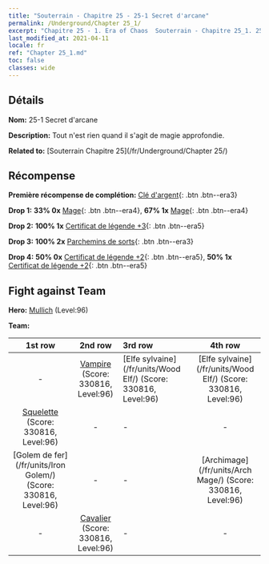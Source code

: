 ```yaml
---
title: "Souterrain - Chapitre 25 - 25-1 Secret d'arcane"
permalink: /Underground/Chapter 25_1/
excerpt: "Chapitre 25 - 1. Era of Chaos  Souterrain - Chapitre 25_1. 25-1 Secret d'arcane"
last_modified_at: 2021-04-11
locale: fr
ref: "Chapter 25_1.md"
toc: false
classes: wide
---
```


## Détails

 **Nom:** 25-1 Secret d'arcane

 **Description:** Tout n'est rien quand il s'agit de magie approfondie.

 **Related to:** [Souterrain Chapitre 25](/fr/Underground/Chapter 25/)

## Récompense

 **Première récompense de complétion:** [Clé d'argent](/fr/Items/con_693/){: .btn .btn--era3}

 **Drop 1:** **33% 0x** [Mage](/fr/Items/unt_238/){: .btn .btn--era4}, **67% 1x** [Mage](/fr/Items/unt_238/){: .btn .btn--era4}

 **Drop 2:** **100% 1x** [Certificat de légende +3](/fr/Items/mat_88/){: .btn .btn--era5}

 **Drop 3:** **100% 2x** [Parchemins de sorts](/fr/Items/con_694/){: .btn .btn--era3}

 **Drop 4:** **50% 0x** [Certificat de légende +2](/fr/Items/mat_81/){: .btn .btn--era5}, **50% 1x** [Certificat de légende +2](/fr/Items/mat_81/){: .btn .btn--era5}


## Fight against Team
 **Hero:** [Mullich](/fr/heroes/Mullich/) (Level:96)

 **Team:**


  | 1st row | 2nd row | 3rd row | 4th row |
  |:----:|:----:|:----|:----:|
  | - | [Vampire](/fr/units/Vampire/) (Score: 330816, Level:96)  | [Elfe sylvaine](/fr/units/Wood Elf/) (Score: 330816, Level:96)  | [Elfe sylvaine](/fr/units/Wood Elf/) (Score: 330816, Level:96)  |
  | [Squelette](/fr/units/Skeleton/) (Score: 330816, Level:96)  | - | - | - |
  | [Golem de fer](/fr/units/Iron Golem/) (Score: 330816, Level:96)  | - | - | [Archimage](/fr/units/Arch Mage/) (Score: 330816, Level:96)  |
  | - | [Cavalier](/fr/units/Cavalier/) (Score: 330816, Level:96)  | - | - |


